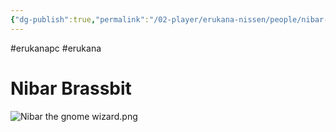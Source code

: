 ```yaml
---
{"dg-publish":true,"permalink":"/02-player/erukana-nissen/people/nibar-brassbit/"}
---
```


#erukanapc #erukana 

# Nibar Brassbit 
![Nibar the gnome wizard.png](/img/user/10%20Attachments/Nibar%20the%20gnome%20wizard.png)